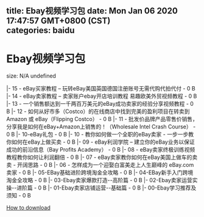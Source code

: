 
title: Ebay视频学习包
date: Mon Jan 06 2020 17:47:57 GMT+0800 (CST)    
categories: baidu
---

# Ebay视频学习包
size: N/A
 undefined
 
|- 15 - eBay买家教程 – 玩转eBay美国英国德国注册账号无需代购代拍代付 - 0 B
|- 14 - eBay卖家教程 – 卖家账户ebay开店培训教程 易趣欧美外贸视频教程 - 0 B
|- 13 - 一个销售额达到一千两百万美元的eBay成功卖家的经验分享视频教程 - 0 B
|- 12 - 如何从好市多（Costco）的在线商店中找到完美的盈利项目在转卖到 Amazon 或 eBay（Flipping Costco） - 0 B
|- 11 - 批发价品牌产品零售价销售，分享我是如何在eBay+Amazon上销售的！（Wholesale Intel Crash Course） - 0 B
|- 10-eBay礼包 - 0 B
|- 10 - 教你如何做一个全职的eBay卖家 - 一步一步教你如何在eBay上做买卖 - 0 B
|- 09 - eBay利润学院 – 建立你的eBay业务以保证成功的前沿信息（Bay Profits Academy） - 0 B
|- 08 - eBay卖家终极训练视频教程教你如何让利润翻倍 - 0 B
|- 07 - eBay卖家教你如何在eBay美国上做车的卖卖 - 开阔思路 - 0 B
|- 06 - 怎样成为一个迎娶白富美走上人生巅峰的 eBay.com 卖家 - 0 B
|- 05-EBay基础进阶跨境淘金全攻略 - 0 B
|- 04-EBay新手入门跨境淘金全攻略 - 0 B
|- 03-Ebay卖家爆款打造--高阶篇 - 0 B
|- 02-Ebay卖家运营实操--进阶篇 - 0 B
|- 01-Ebay卖家店铺运营--基础篇 - 0 B
|- 00-Ebay学习推荐及须知 - 0 B

[How to download](https://bpcam.bemobtrk.com/go/2ceec3aa-1ca2-46d6-b9ff-aaa5c184517c?jno=5279)